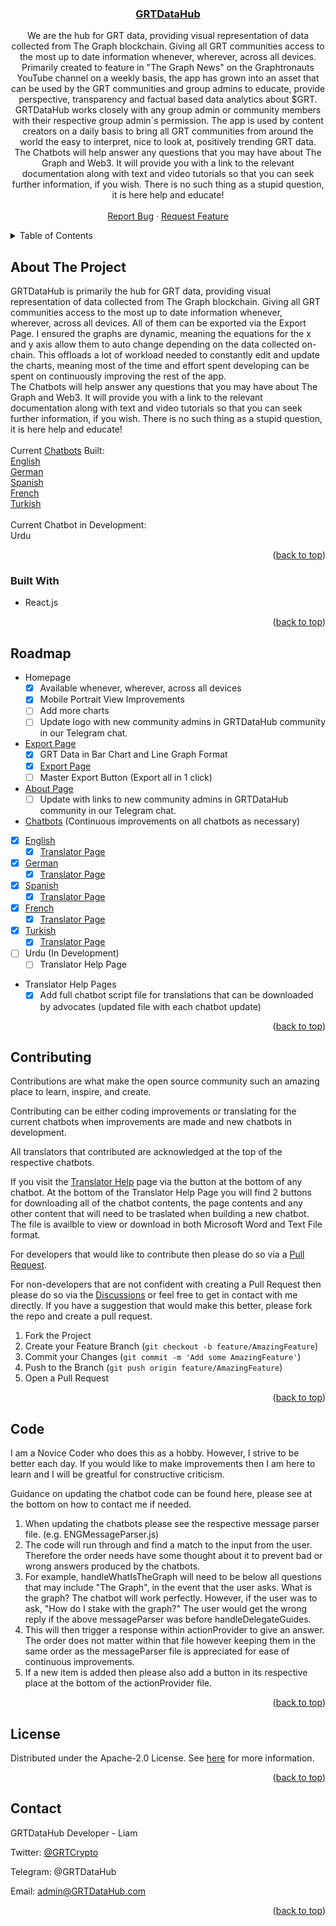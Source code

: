 <a name="readme-top"></a>

<h3 align="center"><a href="https://www.grtdatahub.com">GRTDataHub</a></h3>

  <p align="center">
    We are the hub for GRT data, providing visual representation of data collected from The Graph blockchain. Giving all GRT communities access to the most up to date information whenever, wherever, across all devices. Primarily created to feature in "The Graph News" on the Graphtronauts YouTube channel on a weekly basis, the app has grown into an asset that can be used by the GRT communities and group admins to educate, provide perspective, transparency and factual based data analytics about $GRT.
    <br />
    GRTDataHub works closely with any group admin or community members with their respective group admin`s permission. The app is used by content creators on a daily basis to bring all GRT communities from around the world the easy to interpret, nice to look at, positively trending GRT data.
    <br />
    The Chatbots will help answer any questions that you may have about The Graph and Web3. It will provide you with a link to the relevant documentation along with text and video tutorials so that you can seek further information, if you wish. There is no such thing as a stupid question, it is here help and educate!
    <br />
    <br />
    <a href="https://github.com/github_username/repo_name/issues">Report Bug</a>
    ·
    <a href="https://github.com/github_username/repo_name/issues">Request Feature</a>
  </p>
</div>

<!-- TABLE OF CONTENTS -->
<details>
  <summary>Table of Contents</summary>
  <ol>
    <li><a href="#about-the-project">About The Project</a>
        <li><a href="#built-with">Built With</a></li>
    </li>
    <li><a href="#roadmap">Roadmap</a></li>
    <li><a href="#contributing"> Contributing and Translating </a></li>
    <li><a href="#code">Code</a></li>
    <li><a href="#license">License</a></li>
    <li><a href="#contact">Contact</a></li>
  </ol>
</details>


<!-- ABOUT THE PROJECT -->
## About The Project

GRTDataHub is primarily the hub for GRT data, providing visual representation of data collected from The Graph blockchain. Giving all GRT communities access to the most up to date information whenever, wherever, across all devices. All of them can be exported via the Export Page. I ensured the graphs are dynamic, meaning the equations for the x and y axis allow them to auto change depending on the data collected on-chain. This offloads a lot of workload needed to constantly edit and update the charts, meaning most of the time and effort spent developing can be spent on continuously improving the  rest of the app. 
<br />
The Chatbots will help answer any questions that you may have about The Graph and Web3. It will provide you with a link to the relevant documentation along with text and video tutorials so that you can seek further information, if you wish. There is no such thing as a stupid question, it is here help and educate!
<br />
<br />
Current <a href="https://www.GRTDataHub.com/chatBot">Chatbots</a> Built:
<br />
<a href="https://www.GRTDataHub.com/ENGchatBot">English</a>
<br />
<a href="https://www.GRTDataHub.com/GERchatBot">German</a>
<br />
 <a href="https://www.GRTDataHub.com/ESPchatBot">Spanish</a>
<br />
<a href="https://www.GRTDataHub.com/FRAchatBot">French</a>
<br />
<a href="https://www.GRTDataHub.com/TURchatBot">Turkish</a>
<br />
<br />
Current Chatbot in Development:
<br />
Urdu

<p align="right">(<a href="#readme-top">back to top</a>)</p>



### Built With

* React.js

<p align="right">(<a href="#readme-top">back to top</a>)</p>


<!-- ROADMAP -->
## Roadmap

- Homepage 
    - [x] Available whenever, wherever, across all devices
    - [x] Mobile Portrait View Improvements 
    - [ ] Add more charts 
    - [ ] Update logo with new community admins in GRTDataHub community in our Telegram chat. 
- <a href="https://www.GRTDataHub.com/exportPage">Export Page</a>  
    - [x] GRT Data in Bar Chart and Line Graph Format
    - [x] <a href="https://www.GRTDataHub.com/exportPage">Export Page</a>
    - [ ] Master Export Button (Export all in 1 click)
- <a href="https://www.GRTDataHub.com/aboutPage">About Page</a> 
    - [ ] Update with links to new community admins in GRTDataHub community in our Telegram chat. 
- <a href="https://www.GRTDataHub.com/chatBot">Chatbots</a>  (Continuous improvements on all chatbots as necessary)
- [x] <a href="https://www.GRTDataHub.com/ENGchatBot">English</a> 
    - [x] <a href="https://www.GRTDataHub.com/ENGTranslatorHelp">Translator Page</a>  
- [x] <a href="https://www.GRTDataHub.com/GERchatBot">German</a>
    - [x] <a href="https://www.GRTDataHub.com/GERTranslatorHelp">Translator Page</a>  
- [x] <a href="https://www.GRTDataHub.com/ESPchatBot">Spanish</a>
    - [x] <a href="https://www.GRTDataHub.com/ESPTranslatorHelp">Translator Page</a>   
- [x] <a href="https://www.GRTDataHub.com/FRAchatBot">French</a>
    - [x] <a href="https://www.GRTDataHub.com/FRATranslatorHelp">Translator Page</a>   
- [x] <a href="https://www.GRTDataHub.com/TURchatBot">Turkish</a>
    - [x] <a href="https://www.GRTDataHub.com/TURTranslatorHelp">Translator Page</a>  
- [ ] Urdu (In Development)
    - [ ] Translator Help Page 
- Translator Help Pages
    - [x] Add full chatbot script file for translations that can be downloaded by advocates (updated file with each chatbot update)

<p align="right">(<a href="#readme-top">back to top</a>)</p>


<!-- CONTRIBUTING -->
## Contributing

Contributions are what make the open source community such an amazing place to learn, inspire, and create.

Contributing can be either coding improvements or translating for the current chatbots when improvements are made and new chatbots in development. 

All translators that contributed are acknowledged at the top of the respective chatbots.

If you visit the <a href="https://grtdatahub.com/ENGTranslatorHelp">Translator Help</a> page via the button at the bottom of any chatbot. At the bottom of the Translator Help Page you will find 2 buttons for downloading all of the chatbot contents, the page contents and any other content that will need to be traslated when building a new chatbot. The file is availble to view or download in both Microsoft Word and Text File format. 

For developers that would like to contribute then please do so via a <a href="https://github.com/GRTDataHub/GRTDataHubDevelopment/pulls">Pull Request</a>. 

For non-developers that are not confident with creating a Pull Request then please do so via the <a href="https://github.com/GRTDataHub/GRTDataHubDevelopment/discussions">Discussions</a> or feel free to get in contact with me directly. 
If you have a suggestion that would make this better, please fork the repo and create a pull request.

1. Fork the Project
2. Create your Feature Branch (`git checkout -b feature/AmazingFeature`)
3. Commit your Changes (`git commit -m 'Add some AmazingFeature'`)
4. Push to the Branch (`git push origin feature/AmazingFeature`)
5. Open a Pull Request

<p align="right">(<a href="#readme-top">back to top</a>)</p>

<!-- CODE -->
## Code

I am a Novice Coder who does this as a hobby. However, I strive to be better each day. If you would like to make improvements then I am here to learn and I will be greatful for constructive criticism.

Guidance on updating the chatbot code can be found here, please see at the bottom on how to contact me if needed.

1. When updating the chatbots please see the respective message parser file. (e.g. ENGMessageParser.js) 
2. The code will run through and find a match to the input from the user. Therefore the order needs have some thought about it to prevent bad or wrong answers produced by the chatbots.
3. For example, handleWhatIsTheGraph will need to be below all questions that may include "The Graph", in the event that the user asks. What is the graph? The chatbot will work perfectly. However, if the user was to ask, "How do I stake with the graph?" The user would get the wrong reply if the above messageParser was before handleDelegateGuides.
4. This will then trigger a response within actionProvider to give an answer. The order does not matter within that file however keeping them in the same order as the messageParser file is appreciated for ease of continuous improvements. 
5. If a new item is added then please also add a button in its respective place at the bottom of the actionProvider file.  


<p align="right">(<a href="#readme-top">back to top</a>)</p>

<!-- LICENSE -->
## License

Distributed under the Apache-2.0 License. See <a href="https://github.com/GRTDataHub/GRTDataHubDevelopment/blob/main/LICENSE">here</a> for more information.

<p align="right">(<a href="#readme-top">back to top</a>)</p>


<!-- CONTACT -->
## Contact

GRTDataHub Developer - Liam

Twitter: [@GRTCrypto](https://twitter.com/GRTCrypto) 

Telegram: @GRTDataHub  

Email: admin@GRTDataHub.com

<p align="right">(<a href="#readme-top">back to top</a>)</p>
